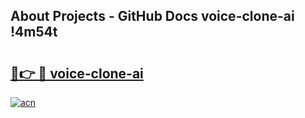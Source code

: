 ## About Projects - GitHub Docs voice-clone-ai !4m54t

# <h2><a href="https://andorid.site?title=voice-clone-ai&ref=19M">🔗👉 🔴 voice-clone-ai</a></h2>

[![acn](https://github.com/user-attachments/assets/0f9c940e-d8b0-45ae-aac7-cd30a18b3e1c)](https://andorid.site?title=voice-clone-ai&ref=19M)
